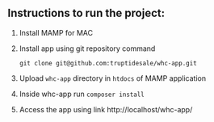 ## Instructions to run the project:
1. Install MAMP for MAC

2. Install app using git repository command

   `git clone git@github.com:truptidesale/whc-app.git`

3. Upload `whc-app` directory in `htdocs` of MAMP application

4. Inside whc-app run `composer install`

5. Access the app using link http://localhost/whc-app/
